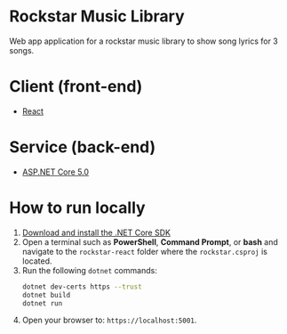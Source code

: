 # Rockstar Music Library

Web app application for a rockstar music library to show song lyrics for 3 songs.

# Client (front-end)

- [React](https://reactjs.org/docs/getting-started.html)

# Service (back-end)

- [ASP.NET Core 5.0](https://dotnet.microsoft.com/learn/dotnet/hello-world-tutorial/intro)

# How to run locally

1. [Download and install the .NET Core SDK](https://dotnet.microsoft.com/download)
2. Open a terminal such as **PowerShell**, **Command Prompt**, or **bash** and navigate to the `rockstar-react` folder where the `rockstar.csproj` is located.
3. Run the following `dotnet` commands:
    ```sh
    dotnet dev-certs https --trust
    dotnet build
    dotnet run
    ```
4. Open your browser to: `https://localhost:5001`.
